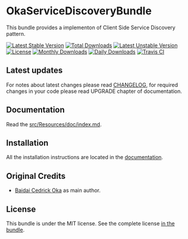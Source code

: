 OkaServiceDiscoveryBundle
=========================

This bundle provides a implementon of Client Side Service Discovery pattern.

[![Latest Stable Version](https://poser.pugx.org/coka/service-discovery-bundle/v/stable)](https://packagist.org/packages/coka/service-discovery-bundle)
[![Total Downloads](https://poser.pugx.org/coka/service-discovery-bundle/downloads)](https://packagist.org/packages/coka/service-discovery-bundle)
[![Latest Unstable Version](https://poser.pugx.org/coka/service-discovery-bundle/v/unstable)](https://packagist.org/packages/coka/service-discovery-bundle)
[![License](https://poser.pugx.org/coka/service-discovery-bundle/license)](https://packagist.org/packages/coka/service-discovery-bundle)
[![Monthly Downloads](https://poser.pugx.org/coka/service-discovery-bundle/d/monthly)](https://packagist.org/packages/coka/service-discovery-bundle)
[![Daily Downloads](https://poser.pugx.org/coka/service-discovery-bundle/d/daily)](https://packagist.org/packages/coka/service-discovery-bundle)
[![Travis CI](https://travis-ci.org/CedrickOka/service-discovery-bundle.svg?branch=master)](https://travis-ci.org/CedrickOka/service-discovery-bundle)

Latest updates
--------------

For notes about latest changes please read [CHANGELOG](CHANGELOG.md), for required changes in your code please read UPGRADE chapter of documentation.

Documentation
-------------

Read the [src/Resources/doc/index.md](src/Resources/doc/index.md).

Installation
------------

All the installation instructions are located in the [documentation](src/Resources/doc/index.md).

Original Credits
----------------

* [Baidai Cedrick Oka](https://github.com/CedrickOka) as main author.

License
-------

This bundle is under the MIT license. See the complete license [in the bundle](LICENSE).
